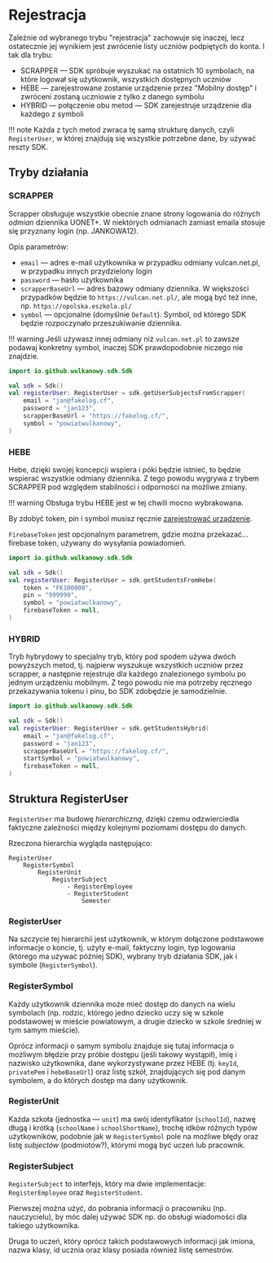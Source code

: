 # Rejestracja

Zależnie od wybranego trybu "rejestracja" zachowuje się inaczej, lecz ostatecznie jej wynikiem jest zwrócenie listy uczniów podpiętych do konta.
I tak dla trybu:

* SCRAPPER — SDK spróbuje wyszukać na ostatnich 10 symbolach, na które logował się użytkownik, wszystkich dostępnych uczniów 
* HEBE — zarejestrowane zostanie urządzenie przez "Mobilny dostęp" i zwróceni zostaną uczniowie z tylko z danego symbolu
* HYBRID — połączenie obu metod — SDK zarejestruje urządzenie dla każdego z symboli

!!! note
    Każda z tych metod zwraca tę samą strukturę danych, czyli `RegisterUser`, w której znajdują się wszystkie potrzebne dane, by używać reszty SDK.

## Tryby działania

### SCRAPPER

Scrapper obsługuje wszystkie obecnie znane strony logowania do różnych _odmian_ dziennika UONET+.
W niektórych odmianach zamiast emaila stosuje się przyznany login (np. JANKOWA12).

Opis parametrów:

* `email` — adres e-mail użytkownika w przypadku odmiany vulcan.net.pl, w przypadku innych przydzielony login
* `password` — hasło użytkownika
* `scrapperBaseUrl` — adres bazowy odmiany dziennika. W większości przypadków będzie to `https://vulcan.net.pl/`, ale mogą być też inne, np. `https://opolska.eszkola.pl/`
* `symbol` — opcjonalne (domyślnie `Default`). Symbol, od którego SDK będzie rozpoczynało przeszukiwanie dziennika.

!!! warning
    Jeśli używasz innej odmiany niż `vulcan.net.pl` to zawsze podawaj konkretny symbol, inaczej SDK prawdopodobnie niczego nie znajdzie.  

```kotlin
import io.github.wulkanowy.sdk.Sdk

val sdk = Sdk()
val registerUser: RegisterUser = sdk.getUserSubjectsFromScrapper(
    email = "jan@fakelog.cf",
    password = "jan123",
    scrapperBaseUrl = "https://fakelog.cf/",
    symbol = "powiatwulkanowy",
)
```


### HEBE

Hebe, dzięki swojej koncepcji wspiera i póki będzie istnieć, to będzie wspierać wszystkie odmiany dziennika.
Z tego powodu wygrywa z trybem SCRAPPER pod względem stabilności i odporności na możliwe zmiany.

!!! warning
    Obsługa trybu HEBE jest w tej chwili mocno wybrakowana.

By zdobyć token, pin i symbol musisz ręcznie [zarejestrować urządzenie](https://wulkanowy.github.io/czesto-zadawane-pytania/co-to-jest-symbol).

`FirebaseToken` jest opcjonalnym parametrem, gdzie można przekazać... firebase token, używany do wysyłania powiadomień.

```kotlin
import io.github.wulkanowy.sdk.Sdk

val sdk = Sdk()
val registerUser: RegisterUser = sdk.getStudentsFromHebe(
    token = "FK100000",
    pin = "999999",
    symbol = "powiatwulkanowy",
    firebaseToken = null,
)
```


### HYBRID

Tryb hybrydowy to specjalny tryb, który pod spodem używa dwóch powyższych metod, tj. najpierw wyszukuje wszystkich uczniów przez scrapper, a następnie rejestruje dla każdego znalezionego symbolu po jednym urządzeniu mobilnym.
Z tego powodu nie ma potrzeby ręcznego przekazywania tokenu i pinu, bo SDK zdobędzie je samodzielnie.

```kotlin
import io.github.wulkanowy.sdk.Sdk

val sdk = Sdk()
val registerUser: RegisterUser = sdk.getStudentsHybrid(
    email = "jan@fakelog.cf",
    password = "jan123",
    scrapperBaseUrl = "https://fakelog.cf/",
    startSymbol = "powiatwulkanowy",
    firebaseToken = null,
)
```

## Struktura RegisterUser

`RegisterUser` ma budowę _hierarchiczną_, dzięki czemu odzwierciedla faktyczne zależności między kolejnymi poziomami dostępu do danych.

Rzeczona hierarchia wygląda następująco:

```
RegisterUser
    RegisterSymbol
        RegisterUnit
            RegisterSubject
                - RegisterEmployee
                - RegisterStudent
                    Semester
```

### RegisterUser

Na szczycie tej hierarchii jest użytkownik, w którym dołączone podstawowe informacje o koncie, tj. użyty e-mail, faktyczny login, typ logowania (którego ma używać później SDK), wybrany tryb działania SDK, jak i symbole (`RegisterSymbol`). 

### RegisterSymbol

Każdy użytkownik dziennika może mieć dostęp do danych na wielu symbolach (np. rodzic, którego jedno dziecko uczy się w szkole podstawowej w mieście powiatowym, a drugie dziecko w szkole średniej w tym samym mieście).

Oprócz informacji o samym symbolu znajduje się tutaj informacja o możliwym błędzie przy próbie dostępu (jeśli takowy wystąpił), imię i nazwisko użytkownika, dane wykorzystywane przez HEBE (tj. `keyId`, `privatePem` i `hebeBaseUrl`) oraz listę szkół, znajdujących się pod danym symbolem, a do których dostęp ma dany użytkownik.  

### RegisterUnit

Każda szkoła (jednostka — `unit`) ma swój identyfikator (`schoolId`), nazwę długą i krótką (`schoolName` i `schoolShortName`), trochę idków różnych typów użytkowników, podobnie jak w `RegisterSymbol` pole na możliwe błędy oraz listę _subjectów_ (podmiotów?), którymi mogą być uczeń lub pracownik.

### RegisterSubject

`RegisterSubject` to interfejs, który ma dwie implementacje: `RegisterEmployee` oraz `RegisterStudent`.

Pierwszej można użyć, do pobrania informacji o pracowniku (np. nauczycielu), by móc dalej używać SDK np. do obsługi wiadomości dla takiego użytkownika.

Druga to uczeń, który oprócz takich podstawowych informacji jak imiona, nazwa klasy, id ucznia oraz klasy posiada również listę semestrów.
